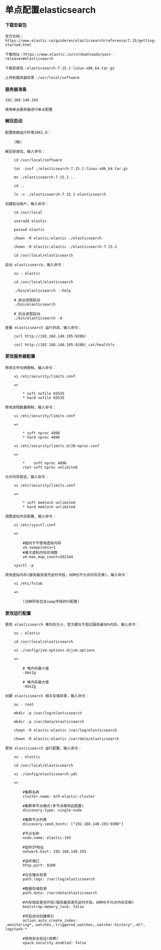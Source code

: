 
# 单点配置elasticsearch

#### 下载安装包

	官方文档：https://www.elastic.co/guide/en/elasticsearch/reference/7.15/getting-started.html
	
	下载地址：https://www.elastic.co/cn/downloads/past-releases#elasticsearch
	
	下载安装包：elasticsearch-7.15.1-linux-x86_64.tar.gz
	
	上传到服务器目录：/usr/local/software

#### 服务器准备

	192.168.140.193
	
	使用单台服务器进行单点配置

#### 解压启动

	配置依赖运行环境JDK1.8：
	
		(略)
	
	解压安装包，输入命令：
		
		cd /usr/local/software
		
		tar -zxvf ./elasticsearch-7.15.1-linux-x86_64.tar.gz
		
		mv ./elasticsearch-7.15.1 ..
		
		cd ..
		
		ln -s ./elasticsearch-7.15.1 elasticsearch
	
	创建启动用户，输入命令：
		
		cd /usr/local
		
		useradd elastic
	
		passwd elastic
		
		chown -R elastic:elastic ./elasticsearch
		
		chown -R elastic:elastic ./elasticsearch-7.15.1
		
		cd /usr/local/elasticsearch
	
	启动 elasticsearch，输入命令：
		
		su - elastic
		
		cd /usr/local/elasticsearch
		
		./bin/elasticsearch --help
		
		# 前台进程启动
		./bin/elasticsearch
		
		# 后台进程启动
		./bin/elasticsearch -d
		
	查看 elasticsearch 运行状态，输入命令：
		
		curl http://192.168.140.195:9200/
		
		curl http://192.168.140.195:9200/_cat/health?v

#### 更改服务器配置
	
	修改文件句柄限制，输入命令：
		
		vi /etc/security/limits.conf
		
		=>
			
			* soft nofile 65535
			* hard nofile 65535
			
	修改进程数量限制，输入命令：
		
		vi /etc/security/limits.conf
		
		=>
			
			* soft nproc 4096
			* hard nproc 4096
			
		vi /etc/security/limits.d/20-nproc.conf
		
		=>
			
			*    soft nproc 4096
			root soft nproc unlimited
	
	允许内存锁定，输入命令：
		
		vi /etc/security/limits.conf
		
		=>
			
			* soft memlock unlimited
			* hard memlock unlimited
			
	调整虚拟内存配置，输入命令：
		
		vi /etc/sysctl.conf 
		
		=>
			
			#趋向于不使用虚拟内存
			vm.swappiness=1
			#最大虚拟内存区域数
			vm.max_map_count=262144
			
		sysctl -p
	
	禁用虚拟内存(服务器资源充足时开启，OOM也不允许内存交换)，输入命令：
	
		vi /etc/fstab
		
		=>
			
			(注释所有包含swap字段的行配置)

#### 更改运行配置

	更改 elasticsearch 堆内存大小，官方建议不超过服务器50%内存，输入命令：
		
		su - elastic
		
		cd /usr/local/elasticsearch
		
		vi ./config/jvm.options.d/jvm.options
		
		=> 
			
			# 堆内存最小值
			-Xms2g
			
			# 堆内存最大值
			-Xmx2g
		
	创建 elasticsearch 相关存储目录，输入命令：
		
		su - root
		
		mkdir -p /var/log/elasticsearch
		
		mkdir -p /var/data/elasticsearch
		
		chown -R elastic:elastic /var/log/elasticsearch
		
		chown -R elastic:elastic /var/data/elasticsearch
		
	更改 elasticsearch 运行配置，输入命令：
		
		su - elastic
		
		cd /usr/local/elasticsearch
		
		vi ./config/elasticsearch.yml
		
		=>
			
			#集群名称
			cluster.name: mrh-elastic-cluster
			
			#集群单节点模式(多节点移除此配置)
			discovery.type: single-node
			
			#集群节点列表
			discovery.seed_hosts: ["192.168.140.193:9300"]
			
			#节点名称
			node.name: elastic-193
			
			#监听IP地址
			network.host: 192.168.140.193
			
			#监听端口
			http.port: 9200
			
			#日志输出目录
			path.logs: /var/log/elasticsearch
			
			#数据存储目录
			path.data: /var/data/elasticsearch
			
			#内存锁定是否开启(服务器资源充足时开启，OOM也不允许内存交换)
			bootstrap.memory_lock: false
			
			#开启自动创建索引
			action.auto_create_index: .monitoring*,.watches,.triggered_watches,.watcher-history*,.ml*, logstash-*
			
			#禁用安全验证(收费)
			xpack.security.enabled: false


